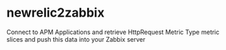 # newrelic2zabbix
Connect to APM Applications and retrieve HttpRequest Metric Type metric slices and push this data into your Zabbix server
